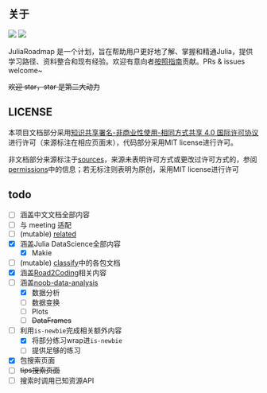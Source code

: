 ## 关于
![](https://img.shields.io/badge/LICENSE-CC%20BY--NC--SA%204.0-lightgrey) ![](https://img.shields.io/badge/Doctree-v1.3-green)

JuliaRoadmap 是一个计划，旨在帮助用户更好地了解、掌握和精通Julia，提供学习路径、资料整合和现有经验。欢迎有意向者[按照指南](./CONTRIBUTING.md)贡献。PRs & issues welcome~

~~欢迎 star，star 是第二大动力~~

## LICENSE
本项目文档部分采用[知识共享署名-非商业性使用-相同方式共享 4.0 国际许可协议](https://creativecommons.org/licenses/by-nc-sa/4.0/)进行许可（来源标注在相应页面末），代码部分采用MIT license进行许可。

非文档部分来源标注于[sources](SOURCES.txt)，来源未表明许可方式或更改过许可方式的，参阅[permissions](PERMISSIONS.txt)中的信息；若无标注则表明为原创，采用MIT license进行许可

## todo
- [ ] 涵盖中文文档全部内容
- [ ] 与 meeting 适配
- [ ] (mutable) [related](docs/meta/related.md)
- [x] 涵盖Julia DataScience全部内容
	- [x] Makie
- [ ] (mutable) [classify](docs/blog/packages/classify.md)中的各包文档
- [x] 涵盖[Road2Coding](https://github.com/rd2coding/Road2Coding)相关内容
- [ ] 涵盖[noob-data-analysis](https://github.com/noob-data-analaysis/data-analysis)
	- [x] 数据分析
	- [ ] 数据变换
	- [ ] Plots
	- [ ] ~~DataFrames~~
- [ ] 利用`is-newbie`完成相关额外内容
	- [x] 将部分练习wrap进`is-newbie`
	- [ ] 提供足够的练习
- [x] 包搜索页面
- [ ] ~~tips搜索页面~~
- [ ] 搜索时调用已知资源API
